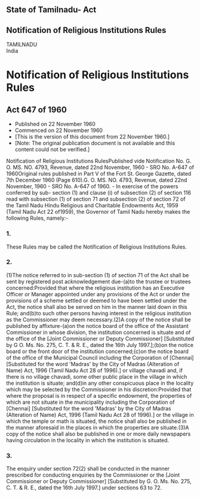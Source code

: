 ## State of Tamilnadu- Act

## Notification of Religious Institutions Rules

TAMILNADU  
India

# Notification of Religious Institutions Rules

## Act 647 of 1960

  * Published on 22 November 1960 
  * Commenced on 22 November 1960 
  * [This is the version of this document from 22 November 1960.] 
  * [Note: The original publication document is not available and this content could not be verified.] 

Notification of Religious Institutions RulesPublished vide Notification No. G.
O. MS. NO. 4793, Revenue, dated 22nd November, 1960 - SRO No. A-647 of
1960Original rules published in Part V of the Fort St. George Gazette, dated
7th December 1960 (Page 610).G. O. MS. NO. 4793, Revenue, dated 22nd November,
1960 - SRO No. A-647 of 1960. - In exercise of the powers conferred by sub-
section (1) and clause (i) of subsection (2) of section 116 read with
subsection (1) of section 71 and subsection (2) of section 72 of the Tamil
Nadu Hindu Religious and Charitable Endowments Act, 1959 (Tamil Nadu Act 22
of1959), the Governor of Tamil Nadu hereby makes the following Rules, namely:-

### 1.

These Rules may be called the Notification of Religious Institutions Rules.

### 2.

(1)The notice referred to in sub-section (1) of section 71 of the Act shall be
sent by registered post acknowledgement due-(a)to the trustee or trustees
concerned:Provided that where the religious institution has an Executive
Officer or Manager appointed under any provisions of the Act or under the
provisions of a scheme settled or deemed to have been settled under the Act,
the notice shall also be served on him in the manner laid down in this Rule;
and(b)to such other persons having interest in the religious institution as
the Commissioner may deem necessary.(2)A copy of the notice shall be published
by affixture-(a)on the notice board of the office of the Assistant
Commissioner in whose division, the institution concerned is situate and of
the office of the [Joint Commissioner or Deputy Commissioner] [Substituted by
G O. Ms. No. 275, C. T. & R. E., dated the 16th July 1997.];(b)on the notice
board or the front door of the institution concerned;(c)on the notice board of
the office of the Municipal Council including the Corporation of [Chennai]
[Substituted for the word 'Madras' by the City of Madras (Alteration of Name)
Act, 1996 (Tamil Nadu Act 28 of 1996).] or village chavadi and, if there is no
village chavadi, some other public place in the village in which the
institution is situate; and(d)in any other conspicuous place in the locality
which may be selected by the Commissioner in his discretion:Provided that
where the proposal is in respect of a specific endowment, the properties of
which are not situate in the municipality including the Corporation of
[Chennai] [Substituted for the word 'Madras' by the City of Madras (Alteration
of Name) Act, 1996 (Tamil Nadu Act 28 of 1996).] or the village in which the
temple or math is situated, the notice shall also be published in the manner
aforesaid in the places in which the properties are situate.(3)A copy of the
notice shall also be published in one or more daily newspapers having
circulation in the locality in which the institution is situated.

### 3.

The enquiry under section 72(2) shall be conducted in the manner prescribed
for conducting enquiries by the Commissioner or the [Joint Commissioner or
Deputy Commissioner] [Substituted by G. O. Ms. No. 275, C. T. & R. E., dated
the 16th July 1997.] under sections 63 to 72.

